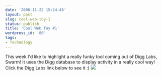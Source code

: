```yaml
---
date: '2006-11-22 15:24:46'
layout: post
slug: cool-web-toy-1
status: publish
title: 'Cool Web Toy #1'
wordpress_id: '80'
tags:
- Technology
---
```


This week I'd like to highlight a really funky tool coming out of Digg Labs, Swarm! It uses the Digg database to display activity in a really cool way! Click the Digg Labs link below to see it :)
[![](http://labs.digg.com/img/labs.gif)](http://labs.digg.com/swarm)
